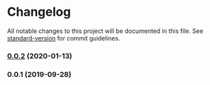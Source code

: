 # Changelog

All notable changes to this project will be documented in this file. See [standard-version](https://github.com/conventional-changelog/standard-version) for commit guidelines.

### [0.0.2](https://github.com/tie-team/eslint-config-tie-app/compare/v0.0.1...v0.0.2) (2020-01-13)

### 0.0.1 (2019-09-28)
